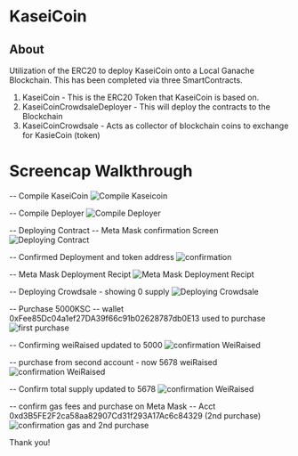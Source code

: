 # KaseiCoin

## About

Utilization of the ERC20 to deploy KaseiCoin onto a Local Ganache Blockchain.  This has been completed via three SmartContracts.

1) KaseiCoin - This is the ERC20 Token that KaseiCoin is based on.
2) KaseiCoinCrowdsaleDeployer - This will deploy the contracts to the Blockchain
3) KaseiCoinCrowdsale - Acts as collector of blockchain coins to exchange for KasieCoin (token)

# Screencap Walkthrough

-- Compile KaseiCoin
![Compile Kaseicoin](https://github.com/TGreenizan/KaseiCoin/blob/main/Images/KaseiCoin1.PNG?raw=true)

-- Compile Deployer
![Compile Deployer](https://github.com/TGreenizan/KaseiCoin/blob/main/Images/KaseiCoin2.PNG?raw=true)

-- Deploying Contract -- Meta Mask confirmation Screen
![Deploying Contract](https://raw.githubusercontent.com/TGreenizan/KaseiCoin/main/Images/KaseiCoin3.PNG)

-- Confirmed Deployment and token address
![confirmation](https://raw.githubusercontent.com/TGreenizan/KaseiCoin/main/Images/KaseiCoin4.PNG)

-- Meta Mask Deployment Recipt
![Meta Mask Deployment Recipt](https://raw.githubusercontent.com/TGreenizan/KaseiCoin/main/Images/KaseiCoin5.PNG)

-- Deploying Crowdsale - showing 0 supply
![Deploying Crowdsale](https://raw.githubusercontent.com/TGreenizan/KaseiCoin/main/Images/KaseiCoin6.PNG)

-- Purchase 5000KSC -- wallet 0xFee85Dc04a1ef27DA39f66c91b02628787db0E13 used to purchase
![first purchase](https://raw.githubusercontent.com/TGreenizan/KaseiCoin/main/Images/KaseiCoin7.PNG)

-- Confirming weiRaised updated to 5000
![confirmation WeiRaised](https://raw.githubusercontent.com/TGreenizan/KaseiCoin/main/Images/KaseiCoin8.PNG)

-- purchase from second account - now 5678 weiRaised
![confirmation WeiRaised](https://raw.githubusercontent.com/TGreenizan/KaseiCoin/main/Images/KaseiCoin9.PNG)

-- Confirm total supply updated to 5678
![confirmation WeiRaised](https://raw.githubusercontent.com/TGreenizan/KaseiCoin/main/Images/KaseiCoin10.PNG)

-- confirm gas fees and purchase on Meta Mask -- Acct 0xd3B5FE2F2ca58aa82907Cd31f293A17Ac6c84329 (2nd purchase)
![confirmation gas and 2nd purchase](https://raw.githubusercontent.com/TGreenizan/KaseiCoin/main/Images/KaseiCoin11.PNG)

Thank you!
